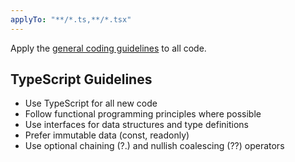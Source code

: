 ```yaml
---
applyTo: "**/*.ts,**/*.tsx"
---
```


Apply the [general coding guidelines](./generalNamingConvention.md) to all code.

## TypeScript Guidelines
- Use TypeScript for all new code
- Follow functional programming principles where possible
- Use interfaces for data structures and type definitions
- Prefer immutable data (const, readonly)
- Use optional chaining (?.) and nullish coalescing (??) operators
